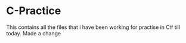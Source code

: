 # C-Practice
This contains all the files that i have been working for practise in C# till today.
Made a change

